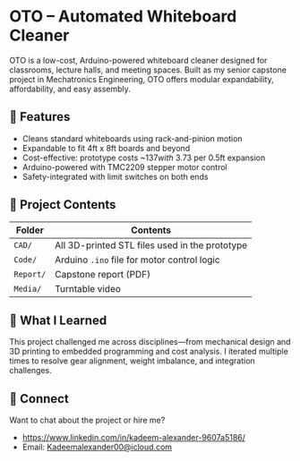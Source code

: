 # OTO – Automated Whiteboard Cleaner

OTO is a low-cost, Arduino-powered whiteboard cleaner designed for classrooms, lecture halls, and meeting spaces. Built as my senior capstone project in Mechatronics Engineering, OTO offers modular expandability, affordability, and easy assembly.

## 🔧 Features
- Cleans standard whiteboards using rack-and-pinion motion
- Expandable to fit 4ft x 8ft boards and beyond
- Cost-effective: prototype costs ~$137 with ~$3.73 per 0.5ft expansion
- Arduino-powered with TMC2209 stepper motor control
- Safety-integrated with limit switches on both ends

## 📂 Project Contents
| Folder | Contents |
|--------|----------|
| `CAD/` | All 3D-printed STL files used in the prototype |
| `Code/` | Arduino `.ino` file for motor control logic |
| `Report/` | Capstone report (PDF)|
| `Media/` | Turntable video|

## 🧠 What I Learned
This project challenged me across disciplines—from mechanical design and 3D printing to embedded programming and cost analysis. I iterated multiple times to resolve gear alignment, weight imbalance, and integration challenges.

## 🔗 Connect
Want to chat about the project or hire me?
- https://www.linkedin.com/in/kadeem-alexander-9607a5186/
- Email: Kadeemalexander00@icloud.com
